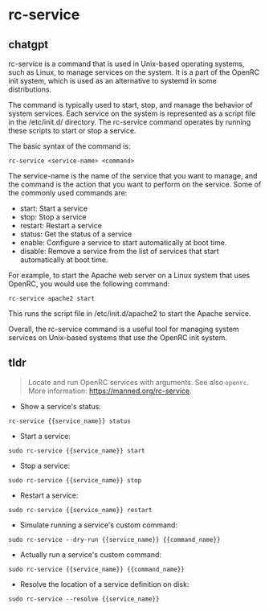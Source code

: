 # rc-service 
## chatgpt 
rc-service is a command that is used in Unix-based operating systems, such as Linux, to manage services on the system. It is a part of the OpenRC init system, which is used as an alternative to systemd in some distributions.

The command is typically used to start, stop, and manage the behavior of system services. Each service on the system is represented as a script file in the /etc/init.d/ directory. The rc-service command operates by running these scripts to start or stop a service.

The basic syntax of the command is:

```
rc-service <service-name> <command>
```

The service-name is the name of the service that you want to manage, and the command is the action that you want to perform on the service. Some of the commonly used commands are:

- start: Start a service
- stop: Stop a service
- restart: Restart a service
- status: Get the status of a service
- enable: Configure a service to start automatically at boot time.
- disable: Remove a service from the list of services that start automatically at boot time.

For example, to start the Apache web server on a Linux system that uses OpenRC, you would use the following command:

```
rc-service apache2 start
```

This runs the script file in /etc/init.d/apache2 to start the Apache service.

Overall, the rc-service command is a useful tool for managing system services on Unix-based systems that use the OpenRC init system. 

## tldr 
 
> Locate and run OpenRC services with arguments.
> See also `openrc`.
> More information: <https://manned.org/rc-service>.

- Show a service's status:

`rc-service {{service_name}} status`

- Start a service:

`sudo rc-service {{service_name}} start`

- Stop a service:

`sudo rc-service {{service_name}} stop`

- Restart a service:

`sudo rc-service {{service_name}} restart`

- Simulate running a service's custom command:

`sudo rc-service --dry-run {{service_name}} {{command_name}}`

- Actually run a service's custom command:

`sudo rc-service {{service_name}} {{command_name}}`

- Resolve the location of a service definition on disk:

`sudo rc-service --resolve {{service_name}}`
